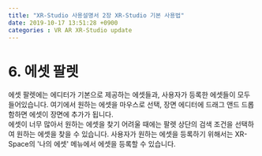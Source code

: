 ```yaml
---
title: "XR-Studio 사용설명서 2장 XR-Studio 기본 사용법"
date: 2019-10-17 13:51:28 +0900
categories : VR AR XR-Studio update
---
```


# 6. 에셋 팔렛 
에셋 팔렛에는 에디터가 기본으로 제공하는 에셋들과, 사용자가 등록한 에셋들이 모두 들어있습니다.
여기에서 원하는 에셋을 마우스로 선택, 장면 에디터에 드래그 앤드 드롭함하면 에셋이 장면에 추가가 됩니다.  
에셋이 너무 많아서 원하는 에셋을 찾기 어려울 때에는 팔렛 상단의 검색 조건을 선택하여 원하는 에셋을 찾을 수 있습니다. 
사용자가 원하는 에셋을 등록하기 위해서는 XR-Space의 '나의 에셋' 메뉴에서 에셋을 등록할 수 있습니다.  
